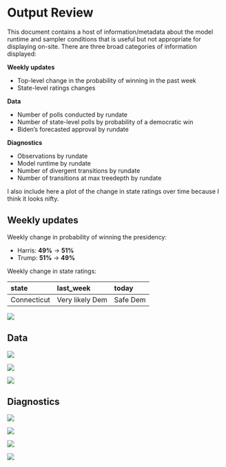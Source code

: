 # Output Review


This document contains a host of information/metadata about the model
runtime and sampler conditions that is useful but not appropriate for
displaying on-site. There are three broad categories of information
displayed:

**Weekly updates**

- Top-level change in the probability of winning in the past week
- State-level ratings changes

**Data**

- Number of polls conducted by rundate
- Number of state-level polls by probability of a democratic win
- Biden’s forecasted approval by rundate

**Diagnostics**

- Observations by rundate
- Model runtime by rundate
- Number of divergent transitions by rundate
- Number of transitions at max treedepth by rundate

I also include here a plot of the change in state ratings over time
because I think it looks nifty.

## Weekly updates

Weekly change in probability of winning the presidency:

- Harris: **49%** → **51%**
- Trump: **51%** → **49%**

Weekly change in state ratings:

| state       | last_week       | today    |
|:------------|:----------------|:---------|
| Connecticut | Very likely Dem | Safe Dem |

![](REVIEW_files/figure-commonmark/unnamed-chunk-4-1.png)

## Data

![](REVIEW_files/figure-commonmark/unnamed-chunk-5-1.png)

![](REVIEW_files/figure-commonmark/unnamed-chunk-6-1.png)

![](REVIEW_files/figure-commonmark/unnamed-chunk-7-1.png)

## Diagnostics

![](REVIEW_files/figure-commonmark/unnamed-chunk-8-1.png)

![](REVIEW_files/figure-commonmark/unnamed-chunk-9-1.png)

![](REVIEW_files/figure-commonmark/unnamed-chunk-10-1.png)

![](REVIEW_files/figure-commonmark/unnamed-chunk-11-1.png)
